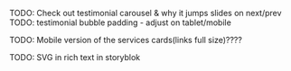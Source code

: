 TODO: Check out testimonial carousel & why it jumps slides on next/prev
TODO: testimonial bubble padding - adjust on tablet/mobile

TODO: Mobile version of the services cards(links full size)????

TODO: SVG in rich text in storyblok
